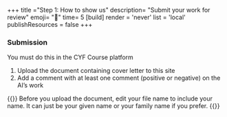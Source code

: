 +++
title ="Step 1: How to show us"
description= "Submit your work for review"
emoji= "📩"
time= 5
[build]
  render = 'never'
  list = 'local'
  publishResources = false 
+++

### Submission

You must do this in the CYF Course platform

1. Upload the document containing cover letter to this site
2. Add a comment with at least one comment (positive or negative) on the AI’s work

{{<note type="tip" title="Personalise your URLs">}}
Before you upload the document, edit your file name to include your name. It can just be your given name or your family name if you prefer.
{{</note>}}
